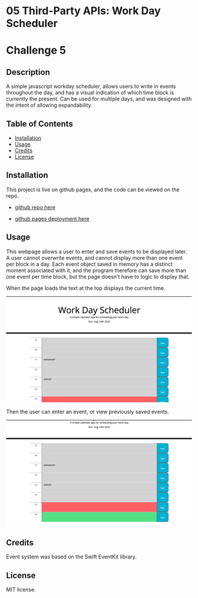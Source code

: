 # 05 Third-Party APIs: Work Day Scheduler
# Challenge 5
## Description
A simple javascript workday scheduler, allows users to write in events throughout the day, and has a visual indication of which time block is currently the present.
Can be used for multiple days, and was designed with the intent of allowing expandability.


## Table of Contents
- [Installation](#installation)
- [Usage](#usage)
- [Credits](#credits)
- [License](#license)

## Installation
This project is live on github pages, and the code can be viewed on the repo.


* [github repo here](https://github.com/jamesyoungGHusername/Challenge5-Scheduler)

* [github pages deployment here](https://jamesyoungghusername.github.io/Challenge5-Scheduler/)

## Usage
This webpage allows a user to enter and save events to be displayed later. A user cannot overwrite events, and cannot display more than one event per block in a day. Each event object saved in memory has a distinct moment associated with it, and the program therefore can save more than one event per time block, but the page doesn't have to logic to display that.

When the page loads the text at the top displays the current time.

![Page loaded](./Assets/Images/Screen%20Shot%202022-08-14%20at%203.22.25%20PM.png)

Then the user can enter an event, or view previously saved events.

![Event list](./Assets//Images//Screen%20Shot%202022-08-14%20at%203.22.18%20PM.png)


## Credits
Event system was based on the Swift EventKit library.

## License
MIT license.